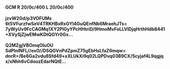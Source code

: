 #### GCM R 20/0c/400 L 20/0c/400
**jzvW2Gd/p3VOFUMs**<br/>**6t5VFurzfwSeV4TRKHBxRxGYl4GuQEnfNb6MraehJTs=**<br/>**7yWyUv9FcCAGMq1XY2PIGyYPcHHtriD/9HmoMvFoLLVlDjqHrthHdb8441+XVySjZjwEMwKDtQGYr0Gx...**<br/><br/>
**Q2MZgjVBOmqOIuOU**<br/>**SdPInlNFL//exO//DSQGVnPdZpmZ75gEbHsLfaZ6mqw=**<br/>**dnrR+/Be6Ga2vdu8Sfd49+xXLUkXi9q02LQPDvq03B9CX/5cyjaf4L9qgjqx/xNhh6vCdouzEdarNQtE...**